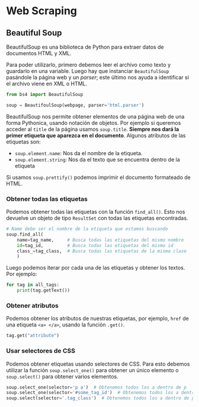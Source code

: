 # Web Scraping

## Beautiful Soup

BeautifulSoup es una biblioteca de Python para extraer datos de documentos HTML y XML.

Para poder utilizarlo, primero debemos leer el archivo como texto y guardarlo en una variable. Luego hay que instanciar `BeautifulSoup` pasándole la página web y un *parser*; este último nos ayuda a identificar si el archivo viene en XML o HTML.

```python
from bs4 import BeautifulSoup

soup = BeautifoulSoup(webpage, parser='html.parser')
```

BeautifulSoup nos permite obtener elementos de una página web de una forma Pythonica, usando notación de objetos. Por ejemplo si queremos acceder al `title` de la página usamos `soup.title`. **Siempre nos dará la primer etiqueta que aparezca en el documento**. Algunos atributos de las etiquetas son:

* `soup.element.name`: Nos da el nombre de la etiqueta.
* `soup.element.string`: Nos da el texto que se encuentra dentro de la etiqueta

Si usamos `soup.prettify()` podemos imprimir el documento formateado de HTML.

### Obtener todas las etiquetas

Podemos obtener todas las etiquetas con la función `find_all()`. Esto nos devuelve un objeto de tipo `ResultSet` con todas las etiquetas encontradas.

```python
# Name debe ser el nombre de la etiqueta que estamos buscando
soup.find_all(
    name=tag_name,     # Busca todas las etiquetas del mismo nombre
    id=tag_id,         # Busca todas las etiquetas del mismo id
    class_=tag_class,  # Busca todas las etiquetas de la misma clase
    )
```

Luego podemos iterar por cada una de las etiquetas y obtener los textos. Por ejemplo:

```python
for tag in all_tags:
    print(tag.getText())
```

### Obtener atributos

Podemos obtener los atributos de nuestras etiquetas, por ejemplo, `href` de una etiqueta `<a> </a>`, usando la función `.get()`.

```python
tag.get("attribute")
```

### Usar selectores de CSS

Podemos obtener etiquetas usando selectores de CSS. Para esto debemos utilizar la función `soup.select_one()` para obtener un único elemento o `soup.select()` para obtener varios elementos.

```python
soup.select_one(selector='p a')  # Obtenemos todos los a dentro de p
soup.select_one(selector='#some_tag_id')  # Obtenemos todos los a dentro de p
soup.select(selector='.tag_class')  # Obtenemos todos los a dentro de p
```
